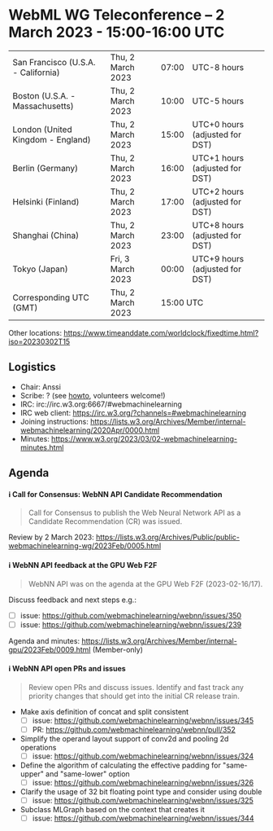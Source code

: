# WebML WG Teleconference – 2 March 2023 - 15:00-16:00 UTC

<table>
<tr><td> San Francisco (U.S.A. - California) <td> Thu, 2 March 2023 <td> 07:00 <td> UTC-8 hours
<tr><td> Boston (U.S.A. - Massachusetts) <td> Thu, 2 March 2023 <td> 10:00 <td> UTC-5 hours
<tr><td> London (United Kingdom - England) <td> Thu, 2 March 2023 <td> 15:00 <td> UTC+0 hours (adjusted for DST)
<tr><td> Berlin (Germany) <td> Thu, 2 March 2023 <td> 16:00 <td> UTC+1 hours (adjusted for DST)
<tr><td> Helsinki (Finland) <td> Thu, 2 March 2023 <td> 17:00 <td> UTC+2 hours (adjusted for DST)
<tr><td> Shanghai (China) <td> Thu, 2 March 2023 <td> 23:00 <td> UTC+8 hours (adjusted for DST)
<tr><td> Tokyo (Japan) <td> Fri, 3 March 2023 <td> 00:00 <td> UTC+9 hours (adjusted for DST)
<tr><td> Corresponding UTC (GMT) <td> Thu, 2 March 2023 <td colspan=2> 15:00 UTC
</table>

Other locations: https://www.timeanddate.com/worldclock/fixedtime.html?iso=20230302T15

  </details>

## Logistics

* Chair: Anssi
* Scribe: ? (see [howto](https://github.com/webmachinelearning/meetings/blob/main/scribe-howto.md), volunteers welcome!)
* IRC: irc://irc.w3.org:6667/#webmachinelearning
* IRC web client: https://irc.w3.org/?channels=#webmachinelearning
* Joining instructions: https://lists.w3.org/Archives/Member/internal-webmachinelearning/2020Apr/0000.html
* Minutes: https://www.w3.org/2023/03/02-webmachinelearning-minutes.html

## Agenda

#### ℹ️ Call for Consensus: WebNN API Candidate Recommendation

>Call for Consensus to publish the Web Neural Network API as a Candidate Recommendation (CR) was issued.

Review by 2 March 2023: https://lists.w3.org/Archives/Public/public-webmachinelearning-wg/2023Feb/0005.html

#### ℹ️ WebNN API feedback at the GPU Web F2F

>WebNN API was on the agenda at the GPU Web F2F (2023-02-16/17).

Discuss feedback and next steps e.g.:
- [ ] issue: https://github.com/webmachinelearning/webnn/issues/350
- [ ] issue: https://github.com/webmachinelearning/webnn/issues/239

Agenda and minutes: https://lists.w3.org/Archives/Member/internal-gpu/2023Feb/0009.html (Member-only)

#### ℹ️ WebNN API open PRs and issues
  
>Review open PRs and discuss issues. Identify and fast track any priority changes that should get into the initial CR release train.

- Make axis definition of concat and split consistent 
  - [ ] issue: https://github.com/webmachinelearning/webnn/issues/345
  - [ ] PR: https://github.com/webmachinelearning/webnn/pull/352

- Simplify the operand layout support of conv2d and pooling 2d operations
  - [ ] issue: https://github.com/webmachinelearning/webnn/issues/324

- Define the algorithm of calculating the effective padding for "same-upper" and "same-lower" option
  - [ ] issue: https://github.com/webmachinelearning/webnn/issues/326

- Clarify the usage of 32 bit floating point type and consider using double
  - [ ] issue: https://github.com/webmachinelearning/webnn/issues/325

- Subclass MLGraph based on the context that creates it
  - [ ] issue: https://github.com/webmachinelearning/webnn/issues/344
